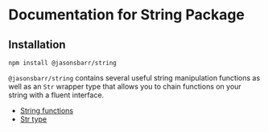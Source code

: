 # Documentation for String Package

## Installation

```
npm install @jasonsbarr/string
```

`@jasonsbarr/string` contains several useful string manipulation functions as well as an `Str` wrapper type that allows you to chain functions on your string with a fluent interface.

- [String functions](./Functions.md)
- [Str type](./Str.md)
